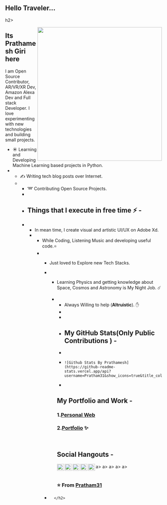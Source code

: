 <h2>Hello Traveler...</h2>h2>


<img src=https://github.com/Pratham31/Pratham31/blob/master/final.gif height=430 width=400 align=right></img>


## Its Prathamesh Giri here 
I am Open Source Contributor, AR/VR/XR Dev, Amazon Alexa Dev and Full stack Developer. I love experimenting with new technologies and building small projects.

- ☀️ Learning and Developing Machine Learning based projects in Python.
- - ✍️ Writing tech blog posts over Internet.
  - - ➿ Contributing Open Source Projects.
    -
    - ## Things that I execute in free time ⚡ -
    -   - In mean time, I create visual and artistic UI/UX on Adobe Xd.
        -   - While Coding, Listening Music and developing useful code.⭐️
            -   - Just loved to Explore new Tech Stacks.
                -   - Learning Physics and getting knowledge about Space, Cosmos and Astronomy is My Night Job.  ☄️
                    -   - Always Willing to help (**Altruistic**). ✋
                        -
                        -
                        - ## My GitHub Stats(Only Public Contributions ) -
                        -
                        -     ![Github Stats By Prathamesh](https://github-readme-stats.vercel.app/api?username=Pratham31&show_icons=true&title_color=fff&icon_color=79ff97&text_color=9f9f9f&bg_color=151515)
                        - </br>

                        ## My Portfolio and Work  -
                        ### 1.[Personal Web](http://prathameshgiri.me/)  </br>
                        ### 2.[Portfolio](https://sites.google.com/view/prathamesh-giri/home) ✨
                        </br>
                        
                        ## Social Hangouts  -

                        <a href=https://twitter.com/_Autodidactic>
                          <img align=left alt=Prathamesh Giri| Twitter width=22px src=https://cdn.jsdelivr.net/npm/simple-icons@v3/icons/twitter.svg />
                        </a>a>
                        <a href=https://www.linkedin.com/in/autodidactic/>
                            <img align=left alt=Linkedin width=22px src=https://cdn.jsdelivr.net/npm/simple-icons@v3/icons/linkedin.svg />
                        </a>a>
                        <a href=https://prathamtalks.blogspot.com/>
                            <img align=left alt=Linkedin width=22px src=https://cdn.jsdelivr.net/npm/simple-icons@v3/icons/blogger.svg />
                        </a>a>
                        <a href=https://medium.com/@Oautodidactic>
                            <img align=left alt=Linkedin width=22px src=https://cdn.jsdelivr.net/npm/simple-icons@v3/icons/medium.svg />
                        </a>a>
                        <a href=https://stackoverflow.com/users/story/13827345>
                            <img align=left alt=StackOverflow width=22px src=https://cdn.jsdelivr.net/npm/simple-icons@3.1.0/icons/stackoverflow.svg />
                        </a>a>
                        </br>
                        </br>
                 
                        ### ⭐️ From [Pratham31](https://github.com/Pratham31)
                 
                -   
                        </h2>

